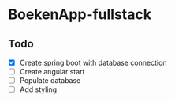 # BoekenApp-fullstack

## Todo

- [X] Create spring boot with database connection
- [ ] Create angular start
- [ ] Populate database
- [ ] Add styling